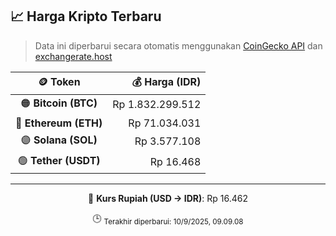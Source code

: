 

<!-- HARGA_KRIPTO -->
## 📈 Harga Kripto Terbaru

> Data ini diperbarui secara otomatis menggunakan [CoinGecko API](https://www.coingecko.com/) dan [exchangerate.host](https://exchangerate.host/)

<div align="center">

| 🪙 Token | 💰 Harga (IDR) |
|:------:|---------------:|
| 🟠 **Bitcoin (BTC)**   | Rp 1.832.299.512 |
| 🔵 **Ethereum (ETH)**  | Rp 71.034.031 |
| 🟣 **Solana (SOL)**    | Rp 3.577.108 |
| 🟢 **Tether (USDT)**   | Rp 16.468 |

---

💱 **Kurs Rupiah (USD → IDR)**: Rp 16.462

🕒 <sub>Terakhir diperbarui: 10/9/2025, 09.09.08</sub>

</div>
<!-- /HARGA_KRIPTO -->